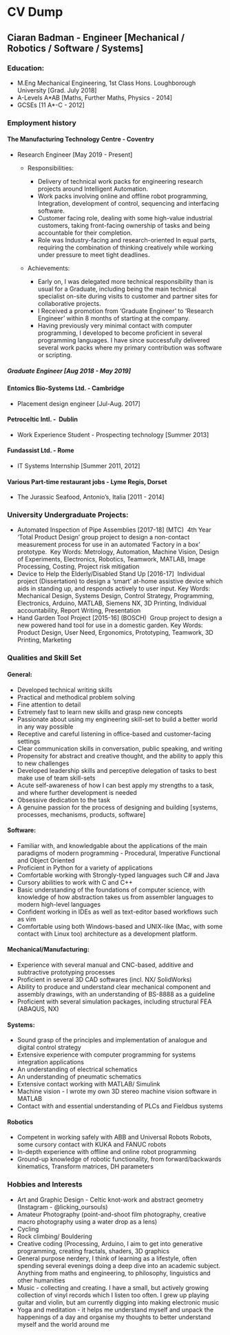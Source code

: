 # CV Dump

## Ciaran Badman - Engineer [Mechanical / Robotics / Software / Systems]

### Education:

 * M.Eng Mechanical Engineering, 1st Class Hons. Loughborough University [Grad. July 2018]
 * A-Levels A\*AB [Maths, Further Maths, Physics - 2014]
 * GCSEs [11 A\*-C - 2012]

### Employment history

#### The Manufacturing Technology Centre - Coventry 

* Research Engineer [May 2019 - Present] 


	* Responsibilities:

		* Delivery of technical work packs for engineering research projects around Intelligent Automation.  
		* Work packs involving online and offline robot programming, Integration, development of control, sequencing and interfacing software.  
		* Customer facing role, dealing with some high-value industrial customers, taking front-facing ownership of tasks and being accountable for their completion. 
		* Role was Industry-facing and research-oriented In equal parts, requiring the combination of thinking creatively while working under pressure to meet tight deadlines.  


	* Achievements:  

		* Early on, I was delegated more technical responsibility than is usual for a Graduate, including being the main technical specialist on-site during visits to customer and partner sites for collaborative projects.  
		* I Received a promotion from ‘Graduate Engineer’ to ‘Research Engineer’ within 8 months of starting at the company.  
		* Having previously very minimal contact with computer programming, I developed to become proficient in several programming languages. I have since successfully delivered several work packs where my primary contribution was software or scripting. 

##### Graduate Engineer [Aug 2018 - May 2019]  

#### Entomics Bio-Systems Ltd. - Cambridge
* Placement design engineer [Jul-Aug. 2017]

#### Petroceltic Intl. -  Dublin
* Work Experience Student - Prospecting technology [Summer 2013]

#### Fundassist Ltd. - Rome
* IT Systems Internship  [Summer 2011, 2012]

#### Various Part-time restaurant jobs - Lyme Regis, Dorset
* The Jurassic Seafood, Antonio’s, Italia [2011 - 2014] 


### University Undergraduate Projects: 
* Automated Inspection of Pipe Assemblies [2017-18] (MTC)  
	4th Year ‘Total Product Design’ group project to design a non-contact measurement process for use in an automated ‘Factory in a box’ prototype.  Key Words: Metrology, Automation, Machine Vision, Design of Experiments, Electronics, Robotics, Teamwork, MATLAB, Image Processing, Costing, Project risk mitigation 
* Device to Help the Elderly/Disabled Stand Up [2016-17] 
	Individual project (Dissertation) to design a ‘smart’ at-home assistive device which aids in standing up, and responds actively to user input. Key Words: Mechanical Design, Systems Design, Control Strategy, Programming, Electronics, Arduino, MATLAB, Siemens NX, 3D Printing, Individual accountability, Report Writing, Presentation 
* Hand Garden Tool Project [2015-16] (BOSCH)  
	Group project to design a new powered hand tool for use in a domestic garden. Key Words: Product Design, User Need, Ergonomics, Prototyping, Teamwork, 3D Printing, Marketing 

### Qualities and Skill Set

#### General:
* Developed technical writing skills
* Practical and methodical problem solving
* Fine attention to detail
* Extremely fast to learn new skills and grasp new concepts
* Passionate about using my engineering skill-set to build a better world in any way possible
* Receptive and careful listening in office-based and customer-facing settings
* Clear communication skills in conversation, public speaking, and writing
* Propensity for abstract and creative thought, and the ability to apply this to new challenges
* Developed leadership skills and perceptive delegation of tasks to best make use of team skill-sets
* Acute self-awareness of how I can best apply my strengths to a task, and where further development is needed
* Obsessive dedication to the task
* A genuine passion for the process of designing and building [systems, processes, mechanisms, products, software]

#### Software:
* Familiar with, and knowledgable about the applications of the main paradigms of modern programming - Procedural, Imperative Functional and Object Oriented
* Proficient in Python for a variety of applications
* Comfortable working with Strongly-typed languages such C# and Java
* Cursory abilities to work with C and C++
* Basic understanding of the foundations of computer science, with knowledge of how abstraction takes us from assembler languages to modern high-level languages
* Confident working in IDEs as well as text-editor based workflows such as vim
* Comfortable using both Windows-based and UNIX-like (Mac, with some contact with Linux too) architecture as a development platform.

#### Mechanical/Manufacturing:
* Experience with several manual and CNC-based, additive and subtractive prototyping processes
* Proficient in several 3D CAD softwares (incl. NX/ SolidWorks)
* Ability to produce and understand clear mechanical component and assembly drawings, with an understanding of BS-8888 as a guideline
* Proficient with several simulation packages, including structural FEA (ABAQUS, NX)

#### Systems:
* Sound grasp of the principles and implementation of analogue and digital control strategy
* Extensive experience with computer programming for systems integration applications
* An understanding of electrical schematics
* An understanding of pneumatic schematics
* Extensive contact working with MATLAB/ Simulink
* Machine vision - I wrote my own 3D stereo machine vision software in MATLAB
* Contact with and essential understanding of PLCs and Fieldbus systems

#### Robotics
* Competent in working safely with ABB and Universal Robots Robots, some cursory contact with KUKA and FANUC robots
* In-depth experience with offline and online robot programming
* Ground-up knowledge of robotic functionality, from forward/backwards kinematics, Transform matrices, DH parameters


### Hobbies and Interests
* Art and Graphic Design - Celtic knot-work and abstract geometry (Instagram - @licking_oursouls)
* Amateur Photography (point-and-shoot film photography, creative macro photography using a water drop as a lens)
* Cycling
* Rock climbing/ Bouldering
* Creative coding (Processing, Arduino, I aim to get into generative programming, creating fractals, shaders, 3D graphics
* General purpose nerdery, I think of learning as a lifestyle, often spending several evenings doing a deep dive into an academic subject. Anything from maths and engineering, to philosophy, linguistics and other humanities
* Music - collecting and creating. I have a small, but actively growing collection of vinyl records which I listen too often. I grew up playing guitar and violin, but am currently digging into making electronic music
* Yoga and meditation - it helps me understand myself and unpack the happenings of a day and organise my thoughts to better understand myself and the world around me






















